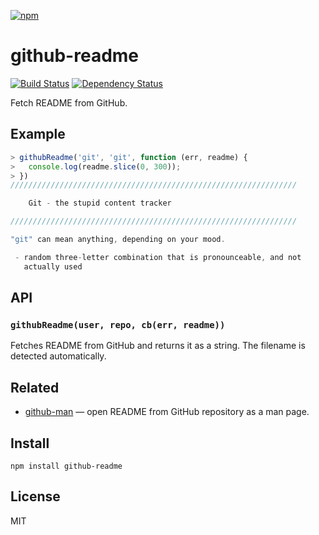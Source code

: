 [![npm](https://nodei.co/npm/github-readme.png)](https://npmjs.com/package/github-readme)

# github-readme

[![Build Status][travis-badge]][travis] [![Dependency Status][david-badge]][david]

Fetch README from GitHub.

[travis]: https://travis-ci.org/eush77/github-readme
[travis-badge]: https://travis-ci.org/eush77/github-readme.svg
[david]: https://david-dm.org/eush77/github-readme
[david-badge]: https://david-dm.org/eush77/github-readme.png

## Example

```js
> githubReadme('git', 'git', function (err, readme) {
>   console.log(readme.slice(0, 300));
> })
////////////////////////////////////////////////////////////////

	Git - the stupid content tracker

////////////////////////////////////////////////////////////////

"git" can mean anything, depending on your mood.

 - random three-letter combination that is pronounceable, and not
   actually used
```

## API

### `githubReadme(user, repo, cb(err, readme))`

Fetches README from GitHub and returns it as a string. The filename is detected automatically.

## Related

- [github-man] — open README from GitHub repository as a man page.

[github-man]: https://github.com/eush77/github-man

## Install

```
npm install github-readme
```

## License

MIT
